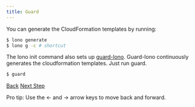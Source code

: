 ```yaml
---
title: Guard
---
```


You can generate the CloudFormation templates by running:

```sh
$ lono generate
$ lono g -c # shortcut
```

The lono init command also sets up [guard-lono](https://github.com/tongueroo/guard-lono).  Guard-lono continuously generates the cloudformation templates.  Just run guard.

```sh
$ guard
```

<a id="prev" class="btn btn-basic" href="{% link _docs/organizing-lono.md %}">Back</a>
<a id="next" class="btn btn-primary" href="{% link _docs/lono-help.md %}">Next Step</a>
<p class="keyboard-tip">Pro tip: Use the <- and -> arrow keys to move back and forward.</p>
